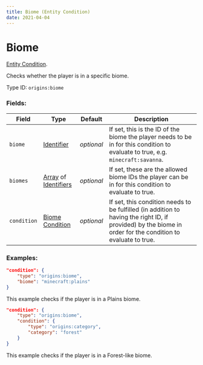 ```yaml
---
title: Biome (Entity Condition)
date: 2021-04-04
---
```

# Biome

[Entity Condition](../entity_conditions.md).

Checks whether the player is in a specific biome.

Type ID: `origins:biome`

### Fields:

Field  | Type | Default | Description
-------|------|---------|-------------
`biome` | [Identifier](../data_types/identifier.md) | _optional_ |  If set, this is the ID of the biome the player needs to be in for this condition to evaluate to true, e.g. `minecraft:savanna`.
`biomes` | [Array](../data_types/array.md) of [Identifiers](../data_types/identifier.md) | _optional_ |  If set, these are the allowed biome IDs the player can be in for this condition to evaluate to true.
`condition` | [Biome Condition](../biome_conditions.md) | _optional_ | If set, this condition needs to be fulfilled (in addition to having the right ID, if provided) by the biome in order for the condition to evaluate to true.

### Examples:
```json
"condition": {
    "type": "origins:biome",
    "biome": "minecraft:plains"
}
```
This example checks if the player is in a Plains biome.

```json
"condition": {
    "type": "origins:biome",
    "condition": {
        "type": "origins:category",
        "category": "forest"
    }
}
```
This example checks if the player is in a Forest-like biome.